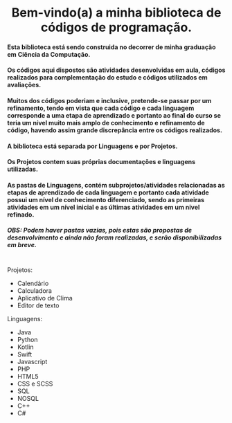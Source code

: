 <h1 align="center">Bem-vindo(a) a minha biblioteca de códigos de programação.</h1>
<h4>Esta biblioteca está sendo construida no decorrer de minha graduação em Ciência da Computação.</h4>
<h4>Os códigos aqui dispostos são atividades desenvolvidas em aula, códigos realizados para complementação do estudo e códigos utilizados em avaliações.</h4>
<h4>Muitos dos códigos poderiam e inclusive, pretende-se passar por um refinamento, tendo em vista que cada código e cada linguagem corresponde a uma etapa de aprendizado e portanto ao final do curso se teria um nível muito mais amplo de conhecimento e refinamento de código, havendo assim grande discrepância entre os códigos realizados.</h4>
<h4>A biblioteca está separada por Linguagens e por Projetos.</h4>
<h4>Os Projetos contem suas próprias documentações e linguagens utilizadas.</h4>
<h4>As pastas de Linguagens, contém subprojetos/atividades relacionadas as etapas de aprendizado de cada linguagem e portanto cada atividade possui um nível de conhecimento diferenciado, sendo as primeiras atividades em um nível inicial e as últimas atividades em um nivel refinado.</h4>
<h5 style="red">OBS: Podem haver pastas vazias, pois estas são propostas de desenvolvimento e ainda não foram realizadas, e serão disponibilizadas em breve.</h5>
<br>
Projetos:

- Calendário
- Calculadora
- Aplicativo de Clima
- Editor de texto

Linguagens:

- Java
- Python
- Kotlin
- Swift
- Javascript
- PHP
- HTML5
- CSS e SCSS
- SQL
- NOSQL
- C++
- C#
